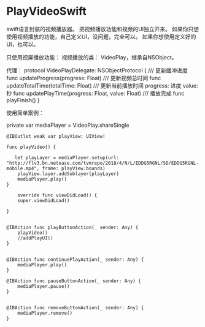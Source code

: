 # PlayVideoSwift
swift语言封装的视频播放器。
把视频播放功能和视频的UI独立开来。
如果你只想使用视频播放的功能，自己定义UI，没问题，完全可以。
如果你想使用定义好的UI，也可以。

只使用视屏播放功能：
视频播放的类： VideoPlay，继承自NSObject。

代理：
protocol VideoPlayDelegate: NSObjectProtocol {
    /// 更新缓冲进度
    func updateProgress(progress: Float)
    /// 更新视频总时间
    func updateTotalTime(totalTime: Float)
    /// 更新当前播放时间 progress: 进度  value: 秒
    func updatePlayTime(progress: Float, value: Float)
    /// 播放完成
    func playFinish()
}



使用简单案例：

   private var mediaPlayer = VideoPlay.shareSingle
    
    @IBOutlet weak var playView: UIView!
    
    func playVideo() {
        
       let playLayer = mediaPlayer.setup(url: "http://flv3.bn.netease.com/tvmrepo/2018/4/N/L/EDDG5RGNL/SD/EDDG5RGNL-mobile.mp4", frame: playView.bounds)
        playView.layer.addSublayer(playLayer)
        mediaPlayer.play()
    }
    
        override func viewDidLoad() {
        super.viewDidLoad()
        
    }
    
    
    @IBAction func playButtonAction(_ sender: Any) {
        playVideo()
        //addPlayUI()
    }
    
    
    @IBAction func continuePlayAction(_ sender: Any) {
        mediaPlayer.play()
    }
    
    @IBAction func pauseButtonAction(_ sender: Any) {
        mediaPlayer.pause()
    }
    
    
    @IBAction func removeButtomAction(_ sender: Any) {
        mediaPlayer.remove()
    }
    
    
    
    
